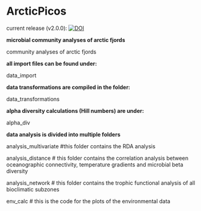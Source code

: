 # ArcticPicos


current release (v2.0.0): 
[![DOI](https://zenodo.org/badge/DOI/10.5281/zenodo.7827904.svg)](https://doi.org/10.5281/zenodo.7827904)




**microbial community analyses of arctic fjords**

community analyses of arctic fjords

**all import files can be found under:** 

data_import

**data transformations are compiled in the folder:**

data_transformations

**alpha diversity calculations (Hill numbers) are under:**

alpha_div

**data analysis is divided into multiple folders** 

analysis_multivariate #this folder contains the RDA analysis 

analysis_distance # this folder contains the correlation analysis between oceanographic connectivity, temperature gradients and microbial beta diversity 

analysis_network # this folder contains the trophic functional analysis of all bioclimatic subzones

env_calc # this is the code for the plots of the environmental data
